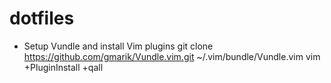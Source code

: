 # dotfiles

* Setup Vundle and install Vim plugins
  git clone https://github.com/gmarik/Vundle.vim.git ~/.vim/bundle/Vundle.vim
  vim +PluginInstall +qall
